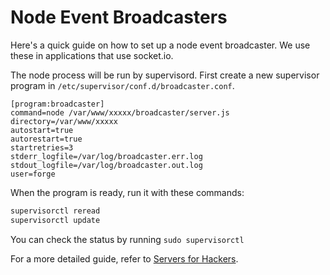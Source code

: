 # Node Event Broadcasters

Here's a quick guide on how to set up a node event broadcaster. We use these in applications that use socket.io.

The node process will be run by supervisord. First create a new supervisor program in `/etc/supervisor/conf.d/broadcaster.conf`.

```
[program:broadcaster]
command=node /var/www/xxxxx/broadcaster/server.js
directory=/var/www/xxxxx
autostart=true
autorestart=true
startretries=3
stderr_logfile=/var/log/broadcaster.err.log
stdout_logfile=/var/log/broadcaster.out.log
user=forge
```

When the program is ready, run it with these commands:

```bash
supervisorctl reread
supervisorctl update
```

You can check the status by running `sudo supervisorctl`

For a more detailed guide, refer to [Servers for Hackers](https://serversforhackers.com/monitoring-processes-with-supervisord).
